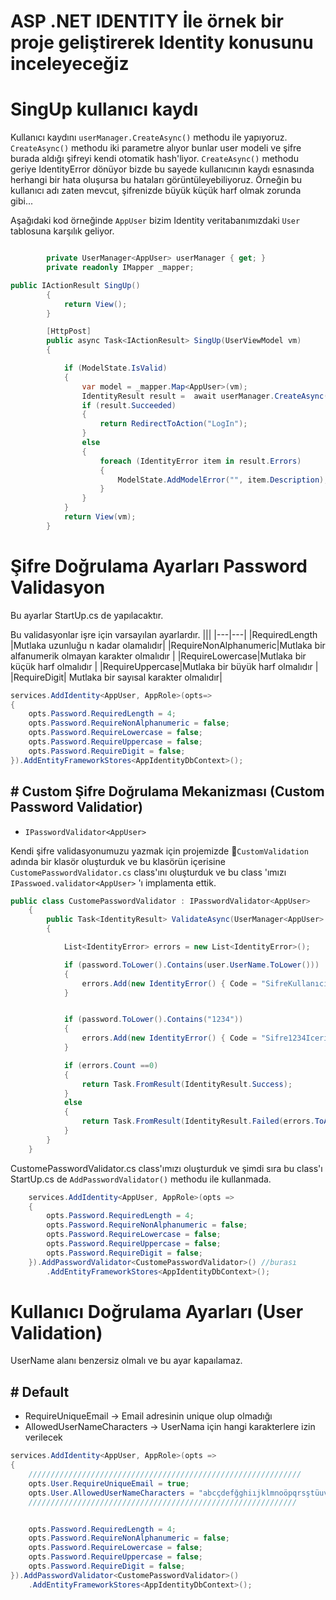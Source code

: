 # ASP .NET IDENTITY İle örnek bir proje geliştirerek Identity konusunu inceleyeceğiz


# SingUp kullanıcı kaydı
Kullanıcı kaydını ``userManager.CreateAsync()`` methodu ile yapıyoruz.
``CreateAsync()`` methodu iki parametre alıyor bunlar user modeli ve şifre burada aldığı şifreyi kendi otomatik hash'liyor.
``CreateAsync()`` methodu geriye IdentityError dönüyor bizde bu sayede kullanıcının kaydı esnasında herhangi bir hata oluşursa bu hataları görüntüleyebiliyoruz. Örneğin bu kullanıcı adı zaten mevcut, şifrenizde büyük küçük harf olmak zorunda gibi...

Aşağıdaki kod örneğinde ``AppUser`` bizim Identity veritabanımızdaki ``User`` tablosuna karşılık geliyor.

```c#

        private UserManager<AppUser> userManager { get; }
        private readonly IMapper _mapper;

public IActionResult SingUp()
        {
            return View();
        }

        [HttpPost]
        public async Task<IActionResult> SingUp(UserViewModel vm)
        {

            if (ModelState.IsValid)
            {
                var model = _mapper.Map<AppUser>(vm);
                IdentityResult result =  await userManager.CreateAsync(model, vm.Password);
                if (result.Succeeded)
                {
                    return RedirectToAction("LogIn");
                }
                else
                {
                    foreach (IdentityError item in result.Errors)
                    {
                        ModelState.AddModelError("", item.Description);
                    }
                }   
            }
            return View(vm);
        }
```

# Şifre Doğrulama Ayarları Password Validasyon

Bu ayarlar StartUp.cs de yapılacaktır.

Bu validasyonlar işre için varsayılan ayarlardır.
|||
|---|---|
|RequiredLength |Mutlaka uzunluğu n kadar olamalıdır|
|RequireNonAlphanumeric|Mutlaka bir alfanumerik olmayan karakter olmalıdır |
|RequireLowercase|Mutlaka bir küçük harf olmalıdır |
|RequireUppercase|Mutlaka bir büyük harf olmalıdır |
|RequireDigit| Mutlaka bir sayısal karakter olmalıdır|


```c#
services.AddIdentity<AppUser, AppRole>(opts=> 
{
    opts.Password.RequiredLength = 4;
    opts.Password.RequireNonAlphanumeric = false;
    opts.Password.RequireLowercase = false;
    opts.Password.RequireUppercase = false;
    opts.Password.RequireDigit = false;
}).AddEntityFrameworkStores<AppIdentityDbContext>();
```

## # Custom Şifre Doğrulama Mekanizması (Custom Password Validatior)
- `IPasswordValidator<AppUser>`

Kendi şifre validasyonumuzu yazmak için projemizde :open_file_folder:``CustomValidation`` adında bir klasör oluşturduk ve bu klasörün içerisine ``CustomePasswordValidator.cs`` class'ını oluşturduk ve bu class 'ımızı ``IPasswoed.validator<AppUser>`` 'ı implamenta ettik.


```c#
public class CustomePasswordValidator : IPasswordValidator<AppUser>
    {
        public Task<IdentityResult> ValidateAsync(UserManager<AppUser> manager, AppUser user, string password)
        {

            List<IdentityError> errors = new List<IdentityError>();

            if (password.ToLower().Contains(user.UserName.ToLower()))
            {
                errors.Add(new IdentityError() { Code = "SifreKullanıcıAdıIceriyor", Description="Şifreniz Kullanıcı Adınızı içeremez." });
            }


            if (password.ToLower().Contains("1234"))
            {
                errors.Add(new IdentityError() { Code = "Sifre1234Iceriyor", Description = "Şifreniz 1234 sayısını içeremez." });
            }

            if (errors.Count ==0)
            {
                return Task.FromResult(IdentityResult.Success);
            }
            else
            {
                return Task.FromResult(IdentityResult.Failed(errors.ToArray()));
            }
        }
    }
```
CustomePasswordValidator.cs class'ımızı oluşturduk ve şimdi sıra bu class'ı StartUp.cs de ``AddPasswordValidator()`` methodu ile kullanmada.

```c#
    services.AddIdentity<AppUser, AppRole>(opts =>
    {
        opts.Password.RequiredLength = 4;
        opts.Password.RequireNonAlphanumeric = false;
        opts.Password.RequireLowercase = false;
        opts.Password.RequireUppercase = false;
        opts.Password.RequireDigit = false;
    }).AddPasswordValidator<CustomePasswordValidator>() //burası
        .AddEntityFrameworkStores<AppIdentityDbContext>();
```

# Kullanıcı Doğrulama Ayarları (User Validation)
UserName alanı benzersiz olmalı ve bu ayar kapaılamaz.
## # Default
- RequireUniqueEmail -> Email adresinin unique olup olmadığı
- AllowedUserNameCharacters -> UserNama için hangi karakterlere izin verilecek


```c#
services.AddIdentity<AppUser, AppRole>(opts =>
{
    /////////////////////////////////////////////////////////////
    opts.User.RequireUniqueEmail = true;
    opts.User.AllowedUserNameCharacters = "abcçdefğghiıjklmnoöpqrsştüuvwxyzABCÇİĞŞÜDEFGHIJKLMNOPQRSTUVWXYZ0123456789-._";
    ////////////////////////////////////////////////////////////


    opts.Password.RequiredLength = 4;
    opts.Password.RequireNonAlphanumeric = false;
    opts.Password.RequireLowercase = false;
    opts.Password.RequireUppercase = false;
    opts.Password.RequireDigit = false;
}).AddPasswordValidator<CustomePasswordValidator>()
    .AddEntityFrameworkStores<AppIdentityDbContext>();
```


